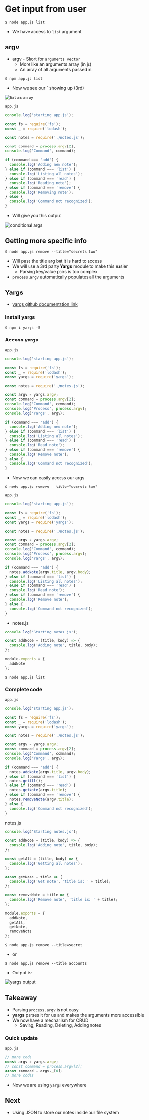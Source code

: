 # Get input from user

`$ node app.js list`

* We have access to `list` argument

## argv
* argv - Short for `arguments vector`
    - More like an arguments array (in js)
    - An array of all arguments passed in

`$ npm app.js list`

* Now we see our ` showing up (3rd)

![list as array](https://i.imgur.com/daAmQzx.png)

`app.js`

```js
console.log('starting app.js');

const fs = require('fs');
const _ = require('lodash');

const notes = require('./notes.js');

const command = process.argv[2];
console.log('Command', command);

if (command === 'add') {
  console.log('Adding new note');
} else if (command === 'list') {
  console.log('Listing all notes');
} else if (command === 'read') {
  console.log('Reading note');
} else if (command === 'remove') {
  console.log('Removing note');
} else {
  console.log('Command not recognized');
}
```

* Will give you this output

![conditional args](https://i.imgur.com/d24yqC1.png)

## Getting more specific info
`$ node app.js remove --title="secrets two"`

* Will pass the title arg but it is hard to access
* We will use a 3rd party **Yargs** module to make this easier
    - Parsing key/value pairs is too complex
* `process.argv` automatically populates all the arguments

## Yargs
* [yargs github documentation link](https://github.com/yargs/yargs)

### Install yargs
`$ npm i yargs -S`

### Access yargs
`app.js`

```js
console.log('starting app.js');

const fs = require('fs');
const _ = require('lodash');
const yargs = require('yargs');

const notes = require('./notes.js');

const argv = yargs.argv;
const command = process.argv[2];
console.log('Command', command);
console.log('Process', process.argv);
console.log('Yargs', argv);

if (command === 'add') {
  console.log('Adding new note');
} else if (command === 'list') {
  console.log('Listing all notes');
} else if (command === 'read') {
  console.log('Read note');
} else if (command === 'remove') {
  console.log('Remove note');
} else {
  console.log('Command not recognized');
}
```

* Now we can easily access our args

`$ node app.js remove --title="secrets two"`

`app.js`

```js
console.log('starting app.js');

const fs = require('fs');
const _ = require('lodash');
const yargs = require('yargs');

const notes = require('./notes.js');

const argv = yargs.argv;
const command = process.argv[2];
console.log('Command', command);
console.log('Process', process.argv);
console.log('Yargs', argv);

if (command === 'add') {
  notes.addNote(argv.title, argv.body);
} else if (command === 'list') {
  console.log('Listing all notes');
} else if (command === 'read') {
  console.log('Read note');
} else if (command === 'remove') {
  console.log('Remove note');
} else {
  console.log('Command not recognized');
}
```

* notes.js

```js
console.log('Starting notes.js');

const addNote = (title, body) => {
  console.log('Adding note', title, body);
};

module.exports = {
  addNote
};
```

`$ node app.js list`

### Complete code
`app.js`

```js
console.log('starting app.js');

const fs = require('fs');
const _ = require('lodash');
const yargs = require('yargs');

const notes = require('./notes.js');

const argv = yargs.argv;
const command = process.argv[2];
console.log('Command', command);
console.log('Yargs', argv);

if (command === 'add') {
  notes.addNote(argv.title, argv.body);
} else if (command === 'list') {
  notes.getAll();
} else if (command === 'read') {
  notes.getNote(argv.title);
} else if (command === 'remove') {
  notes.removeNote(argv.title);
} else {
  console.log('Command not recognized');
}
```

notes.js

```js
console.log('Starting notes.js');

const addNote = (title, body) => {
  console.log('Adding note', title, body);
};

const getAll = (title, body) => {
  console.log('Getting all notes');
};

const getNote = title => {
  console.log('Get note', 'title is: ' + title);
};

const removeNote = title => {
  console.log('Remove note', 'title is: ' + title);
};

module.exports = {
  addNote,
  getAll,
  getNote,
  removeNote
};
```

`$ node app.js remove --title=secret`

* or

`$ node app.js remove --title accounts`

* Output is:

![yargs output](https://i.imgur.com/gbLflml.png)

## Takeaway
* Parsing `process.argv` is not easy
* **yargs** parses it for us and makes the arguments more accessible
* We now have a mechanism for CRUD
  - Saving, Reading, Deleting, Adding notes

### Quick update
`app.js`

```js
// more code
const argv = yargs.argv;
// const command = process.argv[2];
const command = argv._[0];
// more codes
```

* Now we are using `yargs` everywhere

## Next
* Using JSON to store our notes inside our file system


